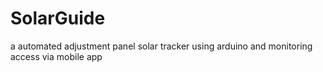 # SolarGuide
a automated adjustment panel solar tracker using arduino and monitoring access via mobile app
